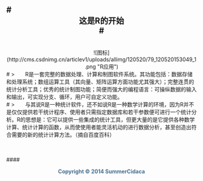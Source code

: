 #<center>这是R的开始<center/>#
-----
<br/>

<center>![图标](http://cms.csdnimg.cn/articlev1/uploads/allimg/120520/79_120520153049_1.png "R应用")</center>
#
>&emsp;&emsp;R是一套完整的数据处理、计算和制图软件系统。其功能包括：数据存储和处理系统；数组运算工具（其向量、矩阵运算方面功能尤其强大）；完整连贯的统计分析工具；优秀的统计制图功能；简便而强大的编程语言：可操纵数据的输入和输出，可实现分支、循环，用户可自定义功能。<br/>
#
>&emsp;&emsp;与其说R是一种统计软件，还不如说R是一种数学计算的环境，因为R并不是仅仅提供若干统计程序、使用者只需指定数据库和若干参数便可进行一个统计分析。R的思想是：它可以提供一些集成的统计工具，但更大量的是它提供各种数学计算、统计计算的函数，从而使使用者能灵活机动的进行数据分析，甚至创造出符合需要的新的统计计算方法。（摘自百度百科）

<br/>
<br/>
<br/>

####<center>**<p style="color:#476d8e">Copyright &copy; 2014 SummerCidaca</p>**</center>